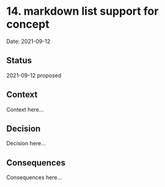 # 14. markdown list support for concept

Date: 2021-09-12

## Status

2021-09-12 proposed

## Context

Context here...

## Decision

Decision here...

## Consequences

Consequences here...
